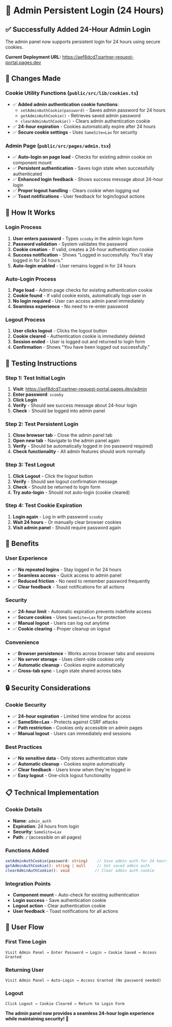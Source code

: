 # 🔐 Admin Persistent Login (24 Hours)

## ✅ **Successfully Added 24-Hour Admin Login**

The admin panel now supports persistent login for 24 hours using secure cookies.

**Current Deployment URL:** https://aef8dcd7.partner-request-portal.pages.dev

## 🔧 **Changes Made**

### **Cookie Utility Functions (`public/src/lib/cookies.ts`)**
- ✅ **Added admin authentication cookie functions**:
  - `setAdminAuthCookie(password)` - Saves admin password for 24 hours
  - `getAdminAuthCookie()` - Retrieves saved admin password
  - `clearAdminAuthCookie()` - Clears admin authentication cookie
- ✅ **24-hour expiration** - Cookies automatically expire after 24 hours
- ✅ **Secure cookie settings** - Uses `SameSite=Lax` for security

### **Admin Page (`public/src/pages/admin.tsx`)**
- ✅ **Auto-login on page load** - Checks for existing admin cookie on component mount
- ✅ **Persistent authentication** - Saves login state when successfully authenticated
- ✅ **Enhanced login feedback** - Shows success message about 24-hour login
- ✅ **Proper logout handling** - Clears cookie when logging out
- ✅ **Toast notifications** - User feedback for login/logout actions

## 🎯 **How It Works**

### **Login Process**
1. **User enters password** - Types `scooby` in the admin login form
2. **Password validation** - System validates the password
3. **Cookie creation** - If valid, creates a 24-hour authentication cookie
4. **Success notification** - Shows "Logged in successfully. You'll stay logged in for 24 hours."
5. **Auto-login enabled** - User remains logged in for 24 hours

### **Auto-Login Process**
1. **Page load** - Admin page checks for existing authentication cookie
2. **Cookie found** - If valid cookie exists, automatically logs user in
3. **No login required** - User can access admin panel immediately
4. **Seamless experience** - No need to re-enter password

### **Logout Process**
1. **User clicks logout** - Clicks the logout button
2. **Cookie cleared** - Authentication cookie is immediately deleted
3. **Session ended** - User is logged out and returned to login form
4. **Confirmation** - Shows "You have been logged out successfully."

## 🧪 **Testing Instructions**

### **Step 1: Test Initial Login**
1. **Visit**: https://aef8dcd7.partner-request-portal.pages.dev/admin
2. **Enter password**: `scooby`
3. **Click Login**
4. **Verify** - Should see success message about 24-hour login
5. **Check** - Should be logged into admin panel

### **Step 2: Test Persistent Login**
1. **Close browser tab** - Close the admin panel tab
2. **Open new tab** - Navigate to the admin panel again
3. **Verify** - Should be automatically logged in (no password required)
4. **Check functionality** - All admin features should work normally

### **Step 3: Test Logout**
1. **Click Logout** - Click the logout button
2. **Verify** - Should see logout confirmation message
3. **Check** - Should be returned to login form
4. **Try auto-login** - Should not auto-login (cookie cleared)

### **Step 4: Test Cookie Expiration**
1. **Login again** - Log in with password `scooby`
2. **Wait 24 hours** - Or manually clear browser cookies
3. **Visit admin panel** - Should require password again

## 🎉 **Benefits**

### **User Experience**
- ✅ **No repeated logins** - Stay logged in for 24 hours
- ✅ **Seamless access** - Quick access to admin panel
- ✅ **Reduced friction** - No need to remember password frequently
- ✅ **Clear feedback** - Toast notifications for all actions

### **Security**
- ✅ **24-hour limit** - Automatic expiration prevents indefinite access
- ✅ **Secure cookies** - Uses `SameSite=Lax` for protection
- ✅ **Manual logout** - Users can log out anytime
- ✅ **Cookie clearing** - Proper cleanup on logout

### **Convenience**
- ✅ **Browser persistence** - Works across browser tabs and sessions
- ✅ **No server storage** - Uses client-side cookies only
- ✅ **Automatic cleanup** - Cookies expire automatically
- ✅ **Cross-tab sync** - Login state shared across tabs

## 🔒 **Security Considerations**

### **Cookie Security**
- ✅ **24-hour expiration** - Limited time window for access
- ✅ **SameSite=Lax** - Protects against CSRF attacks
- ✅ **Path restriction** - Cookies only accessible on admin pages
- ✅ **Manual logout** - Users can immediately end sessions

### **Best Practices**
- ✅ **No sensitive data** - Only stores authentication state
- ✅ **Automatic cleanup** - Cookies expire automatically
- ✅ **Clear feedback** - Users know when they're logged in
- ✅ **Easy logout** - One-click logout functionality

## 📋 **Technical Implementation**

### **Cookie Details**
- **Name**: `admin_auth`
- **Expiration**: 24 hours from login
- **Security**: `SameSite=Lax`
- **Path**: `/` (accessible on all pages)

### **Functions Added**
```typescript
setAdminAuthCookie(password: string)    // Save admin auth for 24 hours
getAdminAuthCookie(): string | null     // Get saved admin auth
clearAdminAuthCookie(): void           // Clear admin auth cookie
```

### **Integration Points**
- **Component mount** - Auto-check for existing authentication
- **Login success** - Save authentication cookie
- **Logout action** - Clear authentication cookie
- **User feedback** - Toast notifications for all actions

## 🔄 **User Flow**

### **First Time Login**
```
Visit Admin Panel → Enter Password → Login → Cookie Saved → Access Granted
```

### **Returning User**
```
Visit Admin Panel → Auto-Login → Access Granted (No password needed)
```

### **Logout**
```
Click Logout → Cookie Cleared → Return to Login Form
```

**The admin panel now provides a seamless 24-hour login experience while maintaining security! 🔐**


